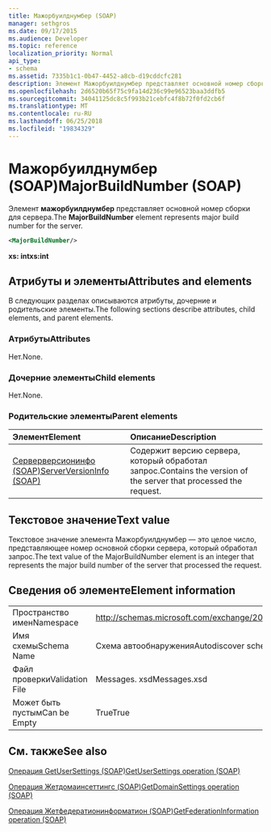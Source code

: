 ```yaml
---
title: Мажорбуилднумбер (SOAP)
manager: sethgros
ms.date: 09/17/2015
ms.audience: Developer
ms.topic: reference
localization_priority: Normal
api_type:
- schema
ms.assetid: 7335b1c1-0b47-4452-a8cb-d19cddcfc281
description: Элемент Мажорбуилднумбер представляет основной номер сборки для сервера.
ms.openlocfilehash: 2d6520b65f75c9fa14d236c99e96523baa3ddfb5
ms.sourcegitcommit: 34041125dc8c5f993b21cebfc4f8b72f0fd2cb6f
ms.translationtype: MT
ms.contentlocale: ru-RU
ms.lasthandoff: 06/25/2018
ms.locfileid: "19834329"
---
```

# <a name="majorbuildnumber-soap"></a><span data-ttu-id="3799b-103">Мажорбуилднумбер (SOAP)</span><span class="sxs-lookup"><span data-stu-id="3799b-103">MajorBuildNumber (SOAP)</span></span>

<span data-ttu-id="3799b-104">Элемент **мажорбуилднумбер** представляет основной номер сборки для сервера.</span><span class="sxs-lookup"><span data-stu-id="3799b-104">The **MajorBuildNumber** element represents major build number for the server.</span></span> 
  
```XML
<MajorBuildNumber/>
```

 <span data-ttu-id="3799b-105">**xs: int**</span><span class="sxs-lookup"><span data-stu-id="3799b-105">**xs:int**</span></span>
## <a name="attributes-and-elements"></a><span data-ttu-id="3799b-106">Атрибуты и элементы</span><span class="sxs-lookup"><span data-stu-id="3799b-106">Attributes and elements</span></span>

<span data-ttu-id="3799b-107">В следующих разделах описываются атрибуты, дочерние и родительские элементы.</span><span class="sxs-lookup"><span data-stu-id="3799b-107">The following sections describe attributes, child elements, and parent elements.</span></span>
  
### <a name="attributes"></a><span data-ttu-id="3799b-108">Атрибуты</span><span class="sxs-lookup"><span data-stu-id="3799b-108">Attributes</span></span>

<span data-ttu-id="3799b-109">Нет.</span><span class="sxs-lookup"><span data-stu-id="3799b-109">None.</span></span>
  
### <a name="child-elements"></a><span data-ttu-id="3799b-110">Дочерние элементы</span><span class="sxs-lookup"><span data-stu-id="3799b-110">Child elements</span></span>

<span data-ttu-id="3799b-111">Нет.</span><span class="sxs-lookup"><span data-stu-id="3799b-111">None.</span></span>
  
### <a name="parent-elements"></a><span data-ttu-id="3799b-112">Родительские элементы</span><span class="sxs-lookup"><span data-stu-id="3799b-112">Parent elements</span></span>

|<span data-ttu-id="3799b-113">**Элемент**</span><span class="sxs-lookup"><span data-stu-id="3799b-113">**Element**</span></span>|<span data-ttu-id="3799b-114">**Описание**</span><span class="sxs-lookup"><span data-stu-id="3799b-114">**Description**</span></span>|
|:-----|:-----|
|[<span data-ttu-id="3799b-115">Серверверсионинфо (SOAP)</span><span class="sxs-lookup"><span data-stu-id="3799b-115">ServerVersionInfo (SOAP)</span></span>](serverversioninfo-soap.md) <br/> |<span data-ttu-id="3799b-116">Содержит версию сервера, который обработал запрос.</span><span class="sxs-lookup"><span data-stu-id="3799b-116">Contains the version of the server that processed the request.</span></span>  <br/> |
   
## <a name="text-value"></a><span data-ttu-id="3799b-117">Текстовое значение</span><span class="sxs-lookup"><span data-stu-id="3799b-117">Text value</span></span>

<span data-ttu-id="3799b-118">Текстовое значение элемента Мажорбуилднумбер — это целое число, представляющее номер основной сборки сервера, который обработал запрос.</span><span class="sxs-lookup"><span data-stu-id="3799b-118">The text value of the MajorBuildNumber element is an integer that represents the major build number of the server that processed the request.</span></span>
  
## <a name="element-information"></a><span data-ttu-id="3799b-119">Сведения об элементе</span><span class="sxs-lookup"><span data-stu-id="3799b-119">Element information</span></span>

|||
|:-----|:-----|
|<span data-ttu-id="3799b-120">Пространство имен</span><span class="sxs-lookup"><span data-stu-id="3799b-120">Namespace</span></span>  <br/> |http://schemas.microsoft.com/exchange/2010/Autodiscover  <br/> |
|<span data-ttu-id="3799b-121">Имя схемы</span><span class="sxs-lookup"><span data-stu-id="3799b-121">Schema Name</span></span>  <br/> |<span data-ttu-id="3799b-122">Схема автообнаружения</span><span class="sxs-lookup"><span data-stu-id="3799b-122">Autodiscover schema</span></span>  <br/> |
|<span data-ttu-id="3799b-123">Файл проверки</span><span class="sxs-lookup"><span data-stu-id="3799b-123">Validation File</span></span>  <br/> |<span data-ttu-id="3799b-124">Messages. xsd</span><span class="sxs-lookup"><span data-stu-id="3799b-124">Messages.xsd</span></span>  <br/> |
|<span data-ttu-id="3799b-125">Может быть пустым</span><span class="sxs-lookup"><span data-stu-id="3799b-125">Can be Empty</span></span>  <br/> |<span data-ttu-id="3799b-126">True</span><span class="sxs-lookup"><span data-stu-id="3799b-126">True</span></span>  <br/> |
   
## <a name="see-also"></a><span data-ttu-id="3799b-127">См. также</span><span class="sxs-lookup"><span data-stu-id="3799b-127">See also</span></span>



[<span data-ttu-id="3799b-128">Операция GetUserSettings (SOAP)</span><span class="sxs-lookup"><span data-stu-id="3799b-128">GetUserSettings operation (SOAP)</span></span>](getusersettings-operation-soap.md)
  
[<span data-ttu-id="3799b-129">Операция Жетдомаинсеттингс (SOAP)</span><span class="sxs-lookup"><span data-stu-id="3799b-129">GetDomainSettings operation (SOAP)</span></span>](getdomainsettings-operation-soap.md)
  
[<span data-ttu-id="3799b-130">Операция Жетфедератионинформатион (SOAP)</span><span class="sxs-lookup"><span data-stu-id="3799b-130">GetFederationInformation operation (SOAP)</span></span>](getfederationinformation-operation-soap.md)

